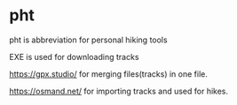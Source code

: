 # pht
pht is abbreviation for personal hiking tools  

EXE is used for downloading tracks

https://gpx.studio/ for merging files(tracks) in one file.

https://osmand.net/ for importing tracks and used for hikes.
